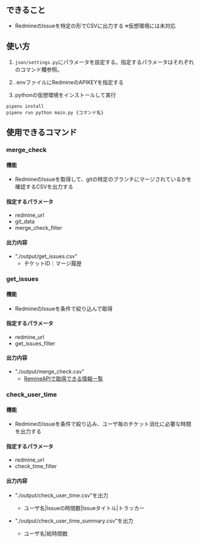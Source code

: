 ## できること
- RedmineのIssueを特定の形でCSVに出力する
※仮想環境には未対応

## 使い方
1. `json/settings.py`にパラメータを設定する。指定するパラメータはそれぞれのコマンド欄参照。

2. .envファイルにRedmineのAPIKEYを指定する

3. pythonの仮想環境をインストールして実行

```
pipenv install
pipenv run python main.py {コマンド名}
```

## 使用できるコマンド

### merge_check
#### 機能
- RedmineのIssueを取得して、gitの特定のブランチにマージされているかを確認するCSVを出力する

#### 指定するパラメータ
- redmine_url
- git_data
- merge_check_filter

#### 出力内容
- "./output/get_issues.csv"
  - チケットID｜マージ履歴

### get_issues
#### 機能
- RedmineのIssueを条件で絞り込んで取得

#### 指定するパラメータ
- redmine_url
- get_issues_filter

#### 出力内容
- "./output/merge_check.csv"
  - [RemineAPIで取得できる情報一覧](https://www.redmine.org/projects/redmine/wiki/Rest_Issues#Creating-an-issue)

### check_user_time
#### 機能
- RedmineのIssueを条件で絞り込み、ユーザ毎のチケット消化に必要な時間を出力する

#### 指定するパラメータ
- redmine_url
- check_time_filter

#### 出力内容
- "./output/check_user_time.csv"を出力
  - ユーザ名|Issueの時間数|Issueタイトル|トラッカー

- "./output/check_user_time_summary.csv"を出力
  - ユーザ名|総時間数
